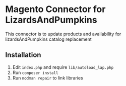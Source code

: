 # Magento Connector for LizardsAndPumpkins

This connector is to update products and availability for lizardsAndPumpkins catalog replacement

## Installation

1. Edit `index.php` and require `lib/autoload_lap.php`
2. Run `composer install`
3. Run `modman repair` to link libraries
